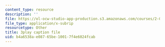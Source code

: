 ```yaml
---
content_type: resource
description: ''
file: https://ol-ocw-studio-app-production.s3.amazonaws.com/courses/2-003sc-engineering-dynamics-fall-2011/b4a6538ae08765be10017f4e6024fcab_iMz0LiqjFmE.srt
file_type: application/x-subrip
resourcetype: Other
title: 3play caption file
uid: b4a6538a-e087-65be-1001-7f4e6024fcab
---
```

